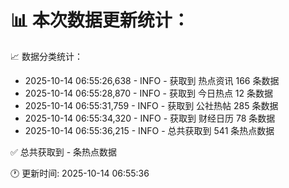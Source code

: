 📊 本次数据更新统计：
==========================

📈 数据分类统计：
- 2025-10-14 06:55:26,638 - INFO - 获取到 热点资讯 166 条数据
- 2025-10-14 06:55:28,870 - INFO - 获取到 今日热点 12 条数据
- 2025-10-14 06:55:31,759 - INFO - 获取到 公社热帖 285 条数据
- 2025-10-14 06:55:34,320 - INFO - 获取到 财经日历 78 条数据
- 2025-10-14 06:55:36,215 - INFO - 总共获取到 541 条热点数据

✅ 总共获取到 - 条热点数据

🕐 更新时间: 2025-10-14 06:55:36
